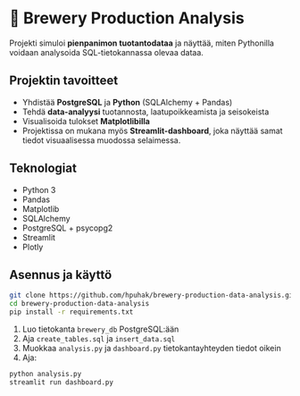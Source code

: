 # 🍺 Brewery Production Analysis

Projekti simuloi **pienpanimon tuotantodataa** ja näyttää, miten Pythonilla voidaan analysoida SQL-tietokannassa olevaa dataa.

## Projektin tavoitteet
- Yhdistää **PostgreSQL** ja **Python** (SQLAlchemy + Pandas)
- Tehdä **data-analyysi** tuotannosta, laatupoikkeamista ja seisokeista
- Visualisoida tulokset **Matplotlibilla**
- Projektissa on mukana myös **Streamlit-dashboard**, joka näyttää samat tiedot visuaalisessa muodossa selaimessa.

## Teknologiat
- Python 3
- Pandas
- Matplotlib
- SQLAlchemy
- PostgreSQL + psycopg2
- Streamlit
- Plotly

## Asennus ja käyttö
```bash
git clone https://github.com/hpuhak/brewery-production-data-analysis.git
cd brewery-production-data-analysis
pip install -r requirements.txt
```
1. Luo tietokanta `brewery_db` PostgreSQL:ään
2. Aja `create_tables.sql` ja `insert_data.sql`
3. Muokkaa `analysis.py` ja `dashboard.py` tietokantayhteyden tiedot oikein
4. Aja:
```bash
python analysis.py
streamlit run dashboard.py
```
